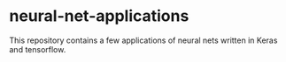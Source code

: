 # neural-net-applications

This repository contains a few applications of neural nets written in Keras and tensorflow.

